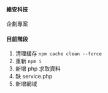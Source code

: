 #### 維安科技

企劃專案

#### 目前階段

1. 清理緩存 `npm cache clean --force`
2. 重新 `npm i`
3. 新增 php 求取資料
4. 缺 service.php
5. 新增網域
